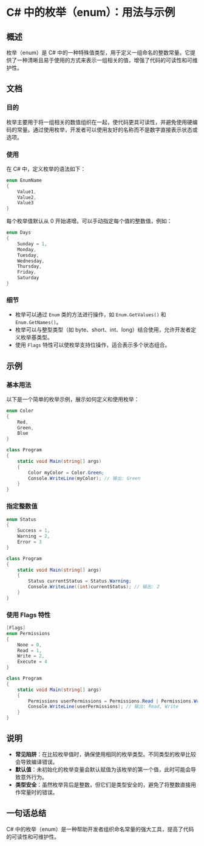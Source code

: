 <!--
Meta Description: # C# 中的枚举（enum）：用法与示例 ## 概述 枚举（enum）是 C# 中的一种特殊值类型，用于定义一组命名的整数常量。它提供了一种清晰且易于使用的方式来表示一组相关的值，增强了代码的可读性和可维护性。 ## 文档 ### 目的 枚举主要用于将一组相关的数值组织在一起，使代码更具可读性，并...
Meta Keywords: enum, csharp, permissions, flags, color
-->

# C# 中的枚举（enum）：用法与示例

## 概述
枚举（enum）是 C# 中的一种特殊值类型，用于定义一组命名的整数常量。它提供了一种清晰且易于使用的方式来表示一组相关的值，增强了代码的可读性和可维护性。

## 文档
### 目的
枚举主要用于将一组相关的数值组织在一起，使代码更具可读性，并避免使用硬编码的常量。通过使用枚举，开发者可以使用友好的名称而不是数字直接表示状态或选项。

### 使用
在 C# 中，定义枚举的语法如下：

```csharp
enum EnumName
{
    Value1,
    Value2,
    Value3
}
```

每个枚举值默认从 0 开始递增。可以手动指定每个值的整数值，例如：

```csharp
enum Days
{
    Sunday = 1,
    Monday,
    Tuesday,
    Wednesday,
    Thursday,
    Friday,
    Saturday
}
```

### 细节
- 枚举可以通过 `Enum` 类的方法进行操作，如 `Enum.GetValues()` 和 `Enum.GetNames()`。
- 枚举可以与整型类型（如 byte、short、int、long）结合使用，允许开发者定义枚举基类型。
- 使用 `Flags` 特性可以使枚举支持位操作，适合表示多个状态组合。

## 示例
### 基本用法
以下是一个简单的枚举示例，展示如何定义和使用枚举：

```csharp
enum Color
{
    Red,
    Green,
    Blue
}

class Program
{
    static void Main(string[] args)
    {
        Color myColor = Color.Green;
        Console.WriteLine(myColor); // 输出: Green
    }
}
```

### 指定整数值
```csharp
enum Status
{
    Success = 1,
    Warning = 2,
    Error = 3
}

class Program
{
    static void Main(string[] args)
    {
        Status currentStatus = Status.Warning;
        Console.WriteLine((int)currentStatus); // 输出: 2
    }
}
```

### 使用 Flags 特性
```csharp
[Flags]
enum Permissions
{
    None = 0,
    Read = 1,
    Write = 2,
    Execute = 4
}

class Program
{
    static void Main(string[] args)
    {
        Permissions userPermissions = Permissions.Read | Permissions.Write;
        Console.WriteLine(userPermissions); // 输出: Read, Write
    }
}
```

## 说明
- **常见陷阱**：在比较枚举值时，确保使用相同的枚举类型。不同类型的枚举比较会导致编译错误。
- **默认值**：未初始化的枚举变量会默认赋值为该枚举的第一个值，此时可能会导致意外行为。
- **类型安全**：虽然枚举背后是整数，但它们是类型安全的，避免了将整数直接用作常量时的错误。

## 一句话总结
C# 中的枚举（enum）是一种帮助开发者组织命名常量的强大工具，提高了代码的可读性和可维护性。